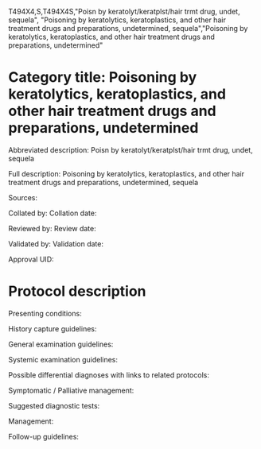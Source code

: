 T494X4,S,T494X4S,"Poisn by keratolyt/keratplst/hair trmt drug, undet, sequela", "Poisoning by keratolytics, keratoplastics, and other hair treatment drugs and preparations, undetermined, sequela","Poisoning by keratolytics, keratoplastics, and other hair treatment drugs and preparations, undetermined"
# Category title: Poisoning by keratolytics, keratoplastics, and other hair treatment drugs and preparations, undetermined

Abbreviated description: Poisn by keratolyt/keratplst/hair trmt drug, undet, sequela

Full description: Poisoning by keratolytics, keratoplastics, and other hair treatment drugs and preparations, undetermined, sequela

Sources:

Collated by:
Collation date:

Reviewed by:
Review date:

Validated by:
Validation date:

Approval UID:

# Protocol description

Presenting conditions:

History capture guidelines:

General examination guidelines:

Systemic examination guidelines:

Possible differential diagnoses with links to related protocols:

Symptomatic / Palliative management:

Suggested diagnostic tests:

Management:

Follow-up guidelines:
